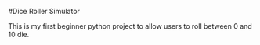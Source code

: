 #Dice Roller Simulator

This is my first beginner python project to allow users to roll between 0 and 10 die.
